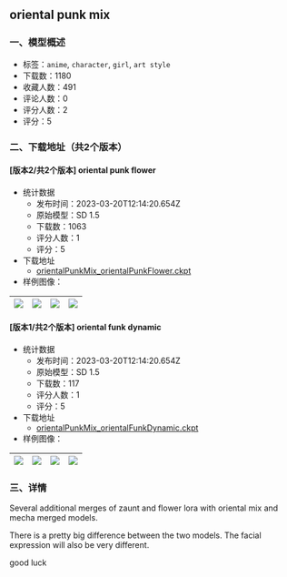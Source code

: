 ## oriental punk mix
### 一、模型概述

- 标签：`anime`, `character`, `girl`, `art style`
- 下载数：1180
- 收藏人数：491
- 评论人数：0
- 评分人数：2
- 评分：5

### 二、下载地址（共2个版本）

#### [版本2/共2个版本] oriental punk flower

- 统计数据
  - 发布时间：2023-03-20T12:14:20.654Z
  - 原始模型：SD 1.5
  - 下载数：1063
  - 评分人数：1
  - 评分：5
- 下载地址
  - [orientalPunkMix_orientalPunkFlower.ckpt](https://civitai.com/api/download/models/25085)
- 样例图像：

| <img src="https://image.civitai.com/xG1nkqKTMzGDvpLrqFT7WA/bb88c05f-d02e-43c1-cbea-a18b901a2800/width=450/274498.jpeg" /> | <img src="https://image.civitai.com/xG1nkqKTMzGDvpLrqFT7WA/8494c269-3e36-484d-18d0-968d25636200/width=450/274496.jpeg" /> | <img src="https://image.civitai.com/xG1nkqKTMzGDvpLrqFT7WA/3027bba5-5253-4e1e-904a-0903e7047500/width=450/274506.jpeg" /> | <img src="https://image.civitai.com/xG1nkqKTMzGDvpLrqFT7WA/a1456633-8ee5-488f-51fe-cc01ba4af900/width=450/274500.jpeg" /> |
| ---- | ---- | ---- | ---- |

#### [版本1/共2个版本] oriental funk dynamic

- 统计数据
  - 发布时间：2023-03-20T12:14:20.654Z
  - 原始模型：SD 1.5
  - 下载数：117
  - 评分人数：1
  - 评分：5
- 下载地址
  - [orientalPunkMix_orientalFunkDynamic.ckpt](https://civitai.com/api/download/models/25086)
- 样例图像：

| <img src="https://image.civitai.com/xG1nkqKTMzGDvpLrqFT7WA/7babcdc7-d6e9-41f8-b50b-e6f99f37d000/width=450/274511.jpeg" /> | <img src="https://image.civitai.com/xG1nkqKTMzGDvpLrqFT7WA/444ee493-85c3-416c-70d6-6842f9dfc300/width=450/274510.jpeg" /> | <img src="https://image.civitai.com/xG1nkqKTMzGDvpLrqFT7WA/3dc8c032-bc2d-4c08-4a4f-11f9d093ec00/width=450/274509.jpeg" /> | <img src="https://image.civitai.com/xG1nkqKTMzGDvpLrqFT7WA/21921914-20e6-4115-83f7-c6d4d7453800/width=450/274508.jpeg" /> |
| ---- | ---- | ---- | ---- |


### 三、详情
<p>Several additional merges of zaunt and flower lora with oriental mix and mecha merged models.</p><p>There is a pretty big difference between the two models.
The facial expression will also be very different.</p><p></p><p>good luck</p>